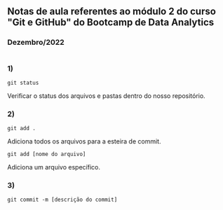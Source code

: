 ## Notas de aula referentes ao módulo 2 do curso "Git e GitHub" do Bootcamp de Data Analytics
### Dezembro/2022
#

### **1)**</br>
    git status 
Verificar o status dos arquivos e pastas dentro do nosso repositório.

### **2)**
    git add .
Adiciona todos os arquivos para a esteira de commit.

    git add [nome do arquivo]
Adiciona um arquivo específico.

### **3)**
    git commit -m [descrição do commit]